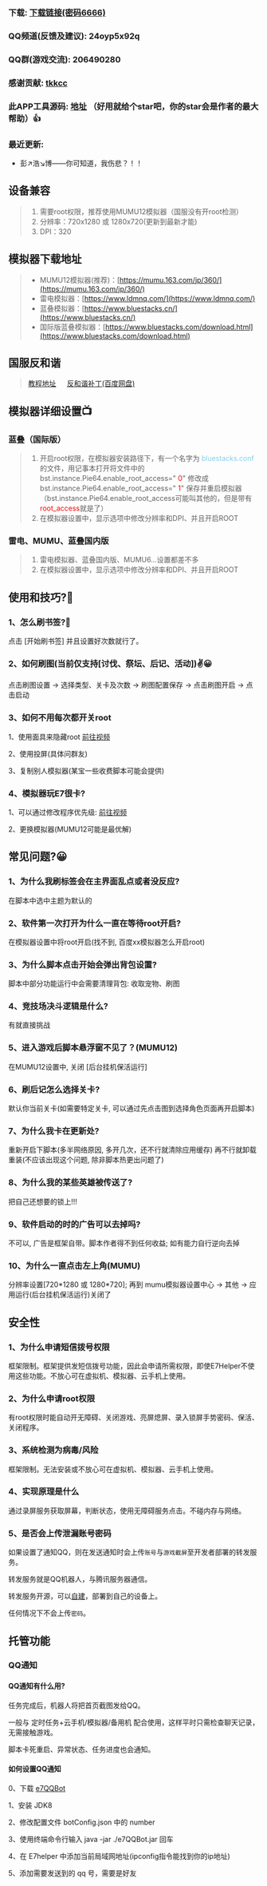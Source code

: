 ### 下载: [下载链接(密码6666)](https://wwos.lanzouj.com/ijA8I1akj9ni)

### QQ频道(反馈及建议): 24oyp5x92q

### QQ群(游戏交流): 206490280 

### 感谢贡献: [tkkcc](https://github.com/tkkcc)

### 此APP工具源码: [地址](https://github.com/boluokk/e7Helper) （好用就给个star吧，你的star会是作者的最大帮助）👍

### 最近更新: 
- 彭↗浩↘博——你可知道，我伤悲？！！

## 设备兼容

> 1. 需要root权限，推荐使用MUMU12模拟器（国服没有开root检测）
> 2. 分辨率：720x1280 或 1280x720(更新到最新才能)
> 3. DPI：320

## 模拟器下载地址

> - MUMU12模拟器(推荐)：[https://mumu.163.com/jp/360/](https://mumu.163.com/jp/360/)
> - 雷电模拟器：[https://www.ldmnq.com/](https://www.ldmnq.com/)
> - 蓝叠模拟器：[https://www.bluestacks.cn/](https://www.bluestacks.cn/)
> - 国际版蓝叠模拟器：[https://www.bluestacks.com/download.html](https://www.bluestacks.com/download.html)

## 国服反和谐
> [教程地址](https://g.nga.cn/read.php?tid=37578061&rand=971) 　 
> [反和谐补丁(百度网盘)](https://pan.baidu.com/s/14kMrOB8fa5jP06HpKwmb1Q?pwd=dfnt#list/path=%2F) 　


## 模拟器详细设置📺

### 蓝叠（国际版）

> 1. 开启root权限，在模拟器安装路径下，有一个名字为   <font color="skyblue">bluestacks.conf</font> 的文件，用记事本打开将文件中的 bst.instance.Pie64.enable_root_access=" <font color="red">0</font>"  修改成  bst.instance.Pie64.enable_root_access=" <font color="red">1</font>" 保存并重启模拟器（bst.instance.Pie64.enable_root_access可能叫其他的，但是带有<font color='red'>root_access</font>就是了）
> 2. 在模拟器设置中，显示选项中修改分辨率和DPI、并且开启ROOT

### 雷电、MUMU、蓝叠国内版

> 1. 雷电模拟器、蓝叠国内版、MUMU6...设置都差不多
> 2. 在模拟器设置中，显示选项中修改分辨率和DPI、并且开启ROOT

## 使用和技巧?🦊

### 1、怎么刷书签?🍃
 
点击 [开始刷书签] 并且设置好次数就行了。

### 2、如何刷图(当前仅支持[讨伐、祭坛、后记、活动])✌️😀

点击刷图设置 -> 选择类型、关卡及次数 -> 刷图配置保存 -> 点击刷图开启 -> 点击启动

### 3、如何不用每次都开关root 

1、使用面具来隐藏root [前往视频](https://www.bilibili.com/video/BV1hX4y1m7YX/?spm_id_from=333.337.search-card.all.click&vd_source=0a11f3e57dadf1233d83ab558c971e40)</br>

2、使用投屏(具体问群友)
   
3、复制别人模拟器(某宝一些收费脚本可能会提供)

### 4、模拟器玩E7很卡?

1、可以通过修改程序优先级: [前往视频](https://www.ldmnq.com/forum/45337.html)</br>

2、更换模拟器(MUMU12可能是最优解)


## 常见问题?😀

### 1、为什么我刷标签会在主界面乱点或者没反应?

在脚本中选中主题为默认的

### 2、软件第一次打开为什么一直在等待root开启?

在模拟器设置中将root开启(找不到, 百度xx模拟器怎么开启root)

### 3、为什么脚本点击开始会弹出背包设置?

脚本中部分功能运行中会需要清理背包: 收取宠物、刷图

### 4、竞技场决斗逻辑是什么?
 
有就直接挑战

### 5、进入游戏后脚本悬浮窗不见了？(MUMU12)

在MUMU12设置中, 关闭 [后台挂机保活运行]

### 6、刷后记怎么选择关卡?

默认你当前关卡(如需要特定关卡, 可以通过先点击图到选择角色页面再开启脚本)

### 7、为什么我卡在更新处?

重新开启下脚本(多半网络原因, 多开几次，还不行就清除应用缓存)
再不行就卸载重装(不应该出现这个问题, 除非脚本热更出问题了)

### 8、为什么我的某些英雄被传送了?

把自己还想要的锁上!!!

### 9、软件启动的时的广告可以去掉吗?

不可以, 广告是框架自带。脚本作者得不到任何收益; 如有能力自行逆向去掉

### 10、为什么一直点击左上角(MUMU)

分辨率设置[720\*1280 或 1280\*720]; 再到 mumu模拟器设置中心 -> 其他 -> 应用运行(后台挂机保活运行)关闭了

## 安全性

### 1、为什么申请短信拨号权限

框架限制。框架提供发短信拨号功能，因此会申请所需权限，即使E7Helper不使用这些功能。不放心可在虚拟机、模拟器、云手机上使用。

### 2、为什么申请root权限

有root权限时能自动开无障碍、关闭游戏、亮屏熄屏、录入锁屏手势密码、保活、关闭程序。

### 3、系统检测为病毒/风险

框架限制。无法安装或不放心可在虚拟机、模拟器、云手机上使用。

### 4、实现原理是什么

通过录屏服务获取屏幕，判断状态，使用无障碍服务点击。不碰内存与网络。

### 5、是否会上传泄漏账号密码

如果设置了通知QQ，则在发送通知时会上传`账号`与`游戏截屏`至开发者部署的转发服务。

转发服务就是QQ机器人，与腾讯服务器通信。

转发服务开源，可以[自建](#如何设置QQ通知)，部署到自己的设备上。

任何情况下不会上传`密码`。

## 托管功能

### QQ通知

#### QQ通知有什么用?

任务完成后，机器人将把首页截图发给QQ。

一般与 定时任务+云手机/模拟器/备用机 配合使用，这样平时只需检查聊天记录，无需接触游戏。

脚本卡死重启、异常状态、任务进度也会通知。

#### 如何设置QQ通知

0、下载 [e7QQBot](https://github.com/boluokk/e7QQBot/releases/tag/release)

1、安装 JDK8

2、修改配置文件 botConfig.json 中的 number

3、使用终端命令行输入 java -jar ./e7QQBot.jar 回车

4、在 E7helper 中添加当前局域网地址(ipconfig指令能找到你的ip地址)

5、添加需要发送到的 qq 号，需要是好友